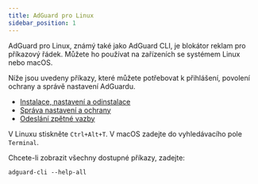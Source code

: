 ```yaml
---
title: AdGuard pro Linux
sidebar_position: 1
---
```


AdGuard pro Linux, známý také jako AdGuard CLI, je blokátor reklam pro příkazový řádek. Můžete ho používat na zařízeních se systémem Linux nebo macOS.

Níže jsou uvedeny příkazy, které můžete potřebovat k přihlášení, povolení ochrany a správě nastavení AdGuardu.

- [Instalace, nastavení a odinstalace](/adguard-for-linux/installation)
- [Správa nastavení a ochrany](/adguard-for-linux/settings)
- [Odeslání zpětné vazby](/adguard-for-linux/feedback)

V Linuxu stiskněte `Ctrl+Alt+T`. V macOS zadejte do vyhledávacího pole `Terminal`.

Chcete-li zobrazit všechny dostupné příkazy, zadejte:

```
adguard-cli --help-all
```
